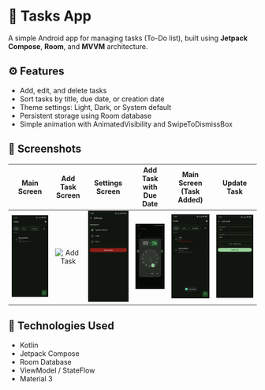 # 📝 Tasks App

A simple Android app for managing tasks (To-Do list), built using **Jetpack Compose**, **Room**, and **MVVM** architecture.

## ⚙️ Features
- Add, edit, and delete tasks  
- Sort tasks by title, due date, or creation date  
- Theme settings: Light, Dark, or System default  
- Persistent storage using Room database  
- Simple animation with AnimatedVisibility and SwipeToDismissBox

## 📸 Screenshots

| Main Screen | Add Task Screen | Settings Screen | Add Task with Due Date | Main Screen (Task Added) | Update Task |
|:-----------:|:---------------:|:---------------:|:----------------------:|:------------------------:|:-----------:|
| ![Main](screenshots/main_screen.jpg) | ![Add Task](screenshots/aadd_task.jpg) | ![Settings](screenshots/settings.jpg) | ![Add Task Due Date](screenshots/add_task_duedate.jpg) | ![Main Task Added](screenshots/main_screen_task_added.jpg) | ![Update Task](screenshots/update_task.jpg) |

## 🚀 Technologies Used
- Kotlin
- Jetpack Compose
- Room Database
- ViewModel / StateFlow
- Material 3
